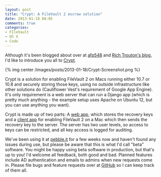```yaml
---
layout: post
title: "Crypt: A FileVault 2 escrow solution"
date: 2013-01-18 08:05
comments: true
categories: 
- FIleVault
- OS X
- Code
---
```

Although it's been blogged about over at [afp548](http://afp548.com/2013/01/02/crypt-a-client-and-web-app-for-filevault-2-encryption-and-escrow/) and [Rich Trouton's blog](http://derflounder.wordpress.com/2012/12/31/first-look-at-crypt/), I'd like to introduce you all to [Crypt](https://github.com/grahamgilbert/Crypt). 

{% img center /images/posts/2013-01-18/Crypt-Screenshot.png %}

Crypt is a solution for enabling FileVault 2 on Macs running either 10.7 or 10.8 and securely storing those keys, using no outside infrastructure like other solutions do (Cauliflower Vest's requirement of Google App Engine). It's only requirement is a web server that can run a Django app (which is pretty much anything - the example setup uses Apache on Ubuntu 12, but you can use anything you want).

Crypt is made up of two parts: A [web app](https://github.com/grahamgilbert/Crypt-Server), which stores the recovery keys and a [client app](https://github.com/grahamgilbert/Crypt) for enabling FileVault 2 on a Mac which then sends the recovery key to the server. The server has two user levels, so access to keys can be restricted, and all key access is logged for auditing. 

We've been using it at [pebble.it](http://pebbleit.com) for a few weeks now and haven't found any issues during use, but please be aware that this is what I'd call "beta" software. You might be happy using beta software in production, but that's up to you! I'd welcome all feedback, both good and bad. Planned features include AD authentication and emails to admins when new requests come in. Please file bugs and feature requests over at [GitHub](https://github.com/grahamgilbert/Crypt) so I can keep track of them all.